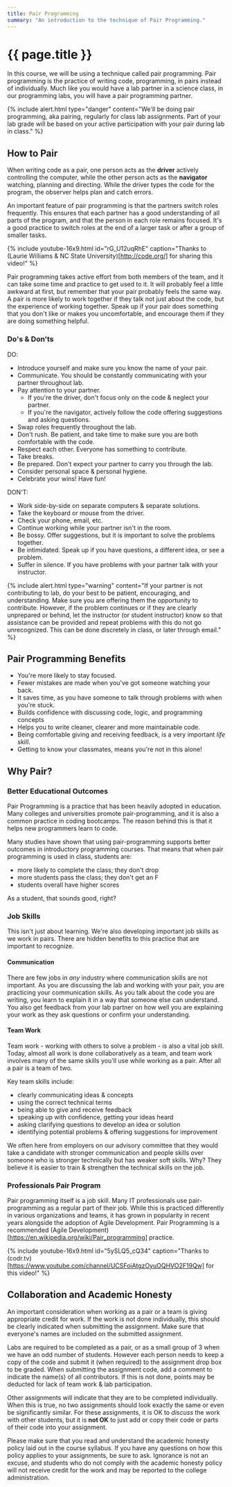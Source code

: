 ```yaml
---
title: Pair Programming
summary: "An introduction to the technique of Pair Programming."
---
```


# {{ page.title }}
In this course, we will be using a technique called pair programming. Pair programming is the practice of writing code, programming, in pairs instead of individually. Much like you would have a lab partner in a science class, in our programming labs, you will have a pair programming partner.   

{% include alert.html type="danger"
    content="We'll be doing pair programming, aka pairing, regularly for class lab assignments. Part of your lab grade will be based on your active participation with your pair during lab in class."
%}

## How to Pair
When writing code as a pair, one person acts as the __driver__ actively controlling the computer, while the other person acts as the __navigator__ watching, planning and directing. While the driver types the code for the program, the observer helps plan and catch errors.

An important feature of pair programming is that the partners switch roles frequently. This ensures that each partner has a good understanding of all parts of the program, and that the person in each role remains focused. It's a good practice to switch roles at the end of a larger task or after a group of smaller tasks.  

{% include youtube-16x9.html id="rG_U12uqRhE" caption="Thanks to (Laurie Williams & NC State University)[http://code.org/] for sharing this video!" %}

Pair programming takes active effort from both members of the team, and it can take some time and practice to get used to it. It will probably feel a little awkward at first, but remember that your pair probably feels the same way. A pair is more likely to work together if they talk not just about the code, but the experience of working together. Speak up if your pair does something that you don't like or makes you uncomfortable, and encourage them if they are doing something helpful.

### Do's & Don'ts

DO:

- Introduce yourself and make sure you know the name of your pair.
- Communicate. You should be constantly communicating with your partner throughout lab.
- Pay attention to your partner.
  - If you're the driver, don't focus only on the code & neglect your partner.  
  - If you're the navigator, actively follow the code offering suggestions and asking questions.
- Swap roles frequently throughout the lab.  
- Don't rush.  Be patient, and take time to make sure you are both comfortable with the code.
- Respect each other. Everyone has something to contribute.
- Take breaks.
- Be prepared.  Don't expect your partner to carry you through the lab.
- Consider personal space & personal hygiene.
- Celebrate your wins! Have fun!

DON'T:

- Work side-by-side on separate computers & separate solutions.
- Take the keyboard or mouse from the driver.
- Check your phone, email, etc.
- Continue working while your partner isn't in the room.
- Be bossy. Offer suggestions, but it is important to solve the problems together.
- Be intimidated. Speak up if you have questions, a different idea, or see a problem.
- Suffer in silence. If you have problems with your partner talk with your instructor.

{% include alert.html type="warning"
    content="If your partner is not contributing to lab, do your best to be patient, encouraging, and understanding. Make sure you are offering them the opportunity to contribute. However, if the problem continues or if they are clearly unprepared or behind, let the instructor (or student instructor) know so that assistance can be provided and repeat problems with this do not go unrecognized. This can be done discretely in class, or later through email."
%}


## Pair Programming Benefits

- You're more likely to stay focused.
- Fewer mistakes are made when you've got someone watching your back.
- It saves time, as you have someone to talk through problems with when you're stuck.
- Builds confidence with discussing code, logic, and programming concepts
- Helps you to write cleaner, clearer and more maintainable code.
- Being comfortable giving and receiving feedback, is a very important *life* skill.
- Getting to know your classmates, means you're not in this alone!

## Why Pair?

### Better Educational Outcomes
Pair Programming is a practice that has been heavily adopted in education. Many colleges and universities promote pair-programming, and it is also a common practice in coding bootcamps. The reason behind this is that it helps new programmers learn to code.

Many studies have shown that using pair-programming supports better outcomes in introductory programming courses. That means that when pair programming is used in class, students are:
 - more likely to complete the class; they don't drop
 - more students pass the class; they don't get an F
 - students overall have higher scores

As a student, that sounds good, right?

### Job Skills
This isn't just about learning.  We're also developing important job skills as we work in pairs. There are hidden benefits to this practice that are important to recognize.

#### Communication
There are few jobs in *any* industry where communication skills are not important. As you are discussing the lab and working with your pair, you are practicing your communication skills. As you talk about the code you are writing, you learn to explain it in a way that someone else can understand. You also get feedback from your lab partner on how well you are explaining your work as they ask questions or confirm your understanding.

#### Team Work
Team work - working with others to solve a problem - is also a vital job skill. Today, almost all work is done collaboratively as a team, and team work involves many of the same skills you'll use while working as a pair. After all a pair is a team of two.

Key team skills include:

- clearly communicating ideas & concepts
- using the correct technical terms
- being able to give and receive feedback
- speaking up with confidence, getting your ideas heard
- asking clarifying questions to develop an idea or solution
- identifying potential problems & offering suggestions for improvement

We often here from employers on our advisory committee that they would take a candidate with stronger communication and people skills over someone who is stronger technically but has weaker soft skills.  Why?  They believe it is easier to train & strengthen the technical skills on the job.

### Professionals Pair Program
Pair programming itself is a job skill. Many IT professionals use pair-programming as a regular part of their job. While this is practiced differently in various organizations and teams, it has grown in popularity in recent years alongside the adoption of Agile Development.  Pair Programming is a recommended (Agile Development)[https://en.wikipedia.org/wiki/Pair_programming] practice.

{% include youtube-16x9.html id="5ySLQ5_cQ34" caption="Thanks to (codr.tv)[https://www.youtube.com/channel/UCSFoiAtgzOyuOQHVO2F19Qw] for this video!" %}

## Collaboration and Academic Honesty
An important consideration when working as a pair or a team is giving appropriate credit for work. If the work is not done individually, this should be clearly indicated when submitting the assignment. Make sure that everyone's names are included on the submitted assignment.

Labs are required to be completed as a pair, or as a small group of 3 when we have an odd number of students. However each person needs to keep a copy of the code and submit it (when required) to the assignment drop box to be graded. When submitting the assignment code, add a comment to indicate the name(s) of all contributors. If this is not done, points may be deducted for lack of team work & lab participation.

Other assignments will indicate that they are to be completed individually. When this is true, no two assignments should look exactly the same or even be significantly similar. For these assignments, it is OK to *discuss* the work with other students, but it is __not OK__ to just add or copy their code or parts of their code into your assignment.

Please make sure that you read and understand the academic honesty policy laid out in the course syllabus. If you have any questions on how this policy applies to your assignments, be sure to ask. Ignorance is not an excuse, and students who do not comply with the academic honesty policy will not receive credit for the work and may be reported to the college administration.
